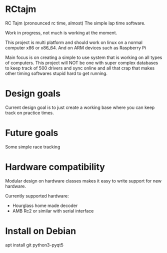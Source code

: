 RCtajm
======

RC Tajm (pronounced rc time, almost) The simple lap time software. 

Work in progress, not much is working at the moment.

This project is multi platform and should work on linux on a normal computer x86 or x86_64. And on ARM devices such as  Raspberry Pi

Main focus is on creating a simple to use system that is working on all types of computers. This project will NOT be one with super complex databases to keep track of 500 drivers and sync online and all that crap that makes other timing softwares stupid hard to get running. 



Design goals
=======================

Current design goal is to just create a working base where you can keep track on practice times. 

Future goals
=======================

Some simple race tracking


Hardware compatibility
=======================
Modular design on hardware classes makes it easy to write support for new hardware.

Currently supported hardware:
* Hourglass home made decoder
* AMB Rc2 or similar with serial interface


Install on Debian
=================

apt install git python3-pyqt5